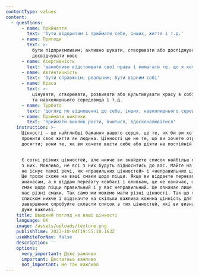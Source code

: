 ```yaml
---
contentType: values
content:
  - questions:
      - name: Прийняття
        text: 'бути відкритим і приймати себе, інших, життя і т.д.'
      - name: Пригоди
        text: >-
          бути підприємливим; активно шукати, створювати або досліджувати нове,
          досвідчувати нове
      - name: Асертивність
        text: 'шанобливо відстоювати свої права і вимагати те, що я хочу'
      - name: Автентичність
        text: 'бути справжнім, реальним; бути вірним собі'
      - name: Краса
        text: >-
          цінувати, створювати, розвивати або культивувати красу в собі, в інших
          та навколишнього середовища і т.д.
      - name: Турбота
        text: 'догляд по відношенні до себе, інших, навколишнього середовища і т.д.'
      - name: Приймати виклики
        text: 'приймати виклик рости, вчитися, вдосконалюватися'
    instruction: >-
      Цінності – це найглибші бажання вашого серця, це те, як би ви хотіли
      прожити своє життя як людина. Цінності це не те, що ви хочете отримати або
      досягти; вони те, як ви хочете вести себе або діяти на постійній основі.


      Є сотні різних цінностей, але нижче ви знайдете список найбільш поширених
      з них. Можливо, не всі з них будуть відноситись до вас. Майте на увазі, що
      не існує такої речі, як «правильних цінностей» і «неправильних цінностей».
      Це трохи схоже на ваші смаки щодо піцци. Якщо ви віддаєте перевагу шинці і
      ананасам, а я віддаю перевагу ковбасі і оливкам, це не означає, що мій
      смак щодо піцци правильний і у вас неправильний. Це означає лише те, що в
      нас різні смаки. Так само ми можемо мати різні цінності. Так що читайте за
      списком нижче і відзначте на скільки важлива кожнна цінність для вас. По
      завершенню спробуйте скласти список з тих цінностей, які ви визначили як
      дуже важливі.
    title: Швидкий погляд на ваші цінності
    language: UK
    image: /assets/uploads/texture.png
    publishTime: 2023-10-04T19:55:18.163Z
    useWhiteForNav: false
    description: ''
    options:
      very_important: Дуже важливо
      important: Достатньо важливо
      not_important: Не так важливо
---
```

